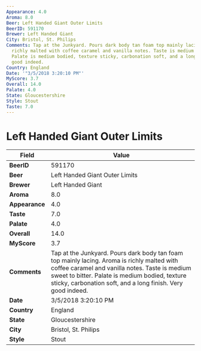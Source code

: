 ```yaml
---
Appearance: 4.0
Aroma: 8.0
Beer: Left Handed Giant Outer Limits
BeerID: 591170
Brewer: Left Handed Giant
City: Bristol, St. Philips
Comments: Tap at the Junkyard. Pours dark body tan foam top mainly lacing. Aroma is
  richly malted with coffee caramel and vanilla notes. Taste is medium sweet to bitter.
  Palate is medium bodied, texture sticky, carbonation soft, and a long finish. Very
  good indeed.
Country: England
Date: '"3/5/2018 3:20:10 PM"'
MyScore: 3.7
Overall: 14.0
Palate: 4.0
State: Gloucestershire
Style: Stout
Taste: 7.0
---
```


# Left Handed Giant Outer Limits

| Field         | Value |
|---------------|-------|
| **BeerID** | 591170 |
| **Beer** | Left Handed Giant Outer Limits |
| **Brewer** | Left Handed Giant |
| **Aroma** | 8.0 |
| **Appearance** | 4.0 |
| **Taste** | 7.0 |
| **Palate** | 4.0 |
| **Overall** | 14.0 |
| **MyScore** | 3.7 |
| **Comments** | Tap at the Junkyard. Pours dark body tan foam top mainly lacing. Aroma is richly malted with coffee caramel and vanilla notes. Taste is medium sweet to bitter. Palate is medium bodied, texture sticky, carbonation soft, and a long finish. Very good indeed. |
| **Date** | 3/5/2018 3:20:10 PM |
| **Country** | England |
| **State** | Gloucestershire |
| **City** | Bristol, St. Philips |
| **Style** | Stout |
